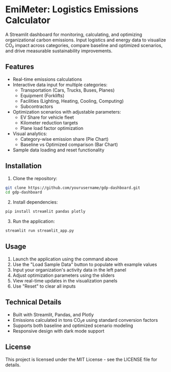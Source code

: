 # EmiMeter: Logistics Emissions Calculator

A Streamlit dashboard for monitoring, calculating, and optimizing organizational carbon emissions. Input logistics and energy data to visualize CO₂ impact across categories, compare baseline and optimized scenarios, and drive measurable sustainability improvements.

## Features

- Real-time emissions calculations
- Interactive data input for multiple categories:
  - Transportation (Cars, Trucks, Buses, Planes)
  - Equipment (Forklifts)
  - Facilities (Lighting, Heating, Cooling, Computing)
  - Subcontractors
- Optimization scenarios with adjustable parameters:
  - EV Share for vehicle fleet
  - Kilometer reduction targets
  - Plane load factor optimization
- Visual analytics:
  - Category-wise emission share (Pie Chart)
  - Baseline vs Optimized comparison (Bar Chart)
- Sample data loading and reset functionality

## Installation

1. Clone the repository:
```bash
git clone https://github.com/yourusername/gdp-dashboard.git
cd gdp-dashboard
```

2. Install dependencies:
```bash
pip install streamlit pandas plotly
```

3. Run the application:
```bash
streamlit run streamlit_app.py
```

## Usage

1. Launch the application using the command above
2. Use the "Load Sample Data" button to populate with example values
3. Input your organization's activity data in the left panel
4. Adjust optimization parameters using the sliders
5. View real-time updates in the visualization panels
6. Use "Reset" to clear all inputs

## Technical Details

- Built with Streamlit, Pandas, and Plotly
- Emissions calculated in tons CO₂e using standard conversion factors
- Supports both baseline and optimized scenario modeling
- Responsive design with dark mode support

## License

This project is licensed under the MIT License - see the LICENSE file for details.
